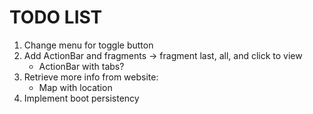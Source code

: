 TODO LIST
=========

1. Change menu for toggle button
3. Add ActionBar and fragments -> fragment last, all, and click to view
    - ActionBar with tabs?
4. Retrieve more info from website:
    - Map with location
7. Implement boot persistency



